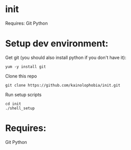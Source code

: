 init
====

Requires:
Git
Python


Setup dev environment:
====

Get git (you should also install python if you don't have it):
```
yum -y install git
```
Clone this repo
```
git clone https://github.com/kainolophobia/init.git
```
Run setup scripts
```
cd init
./shell_setup
```

Requires:
====
Git
Python
